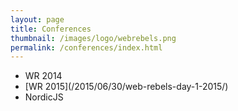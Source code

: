 ```yaml
---
layout: page
title: Conferences
thumbnail: /images/logo/webrebels.png
permalink: /conferences/index.html
---
```


<ul>
<li>WR 2014</li>
<li>[WR 2015](/2015/06/30/web-rebels-day-1-2015/)</li>
<li>NordicJS</li>
</ul>